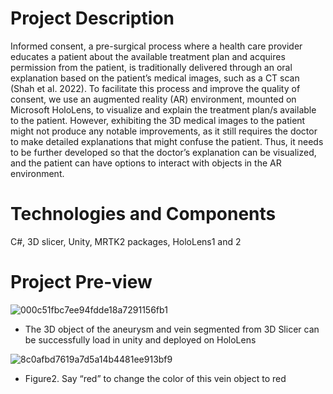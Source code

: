 # Project Description
Informed consent, a pre-surgical process where a health care provider educates a patient about the available treatment plan and acquires permission from the patient, is traditionally delivered through an oral explanation based on the patient’s medical images, such as a CT scan (Shah et al. 2022). To facilitate this process and improve the quality of consent, we use an augmented reality (AR) environment, mounted on Microsoft HoloLens, to visualize and explain the treatment plan/s available to the patient. However, exhibiting the 3D medical images to the patient might not produce any notable improvements, as it still requires the doctor to make detailed explanations that might confuse the patient. Thus, it needs to be further developed so that the doctor’s explanation can be visualized, and the patient can have options to interact with objects in the AR environment.
# Technologies and Components
C#, 3D slicer, Unity, MRTK2 packages, HoloLens1 and 2
# Project Pre-view
![000c51fbc7ee94fdde18a7291156fb1](https://user-images.githubusercontent.com/106355448/205373718-4a1fc219-f821-4a58-bd2a-fac930e78d4a.png)

- The 3D object of the aneurysm and vein segmented from 3D Slicer can be successfully load in unity and deployed on HoloLens

![8c0afbd7619a7d5a14b4481ee913bf9](https://user-images.githubusercontent.com/106355448/205373743-9f68b0bb-b762-4ce3-8baa-56abfc617750.png)

- Figure2. Say “red” to change the color of this vein object to red
